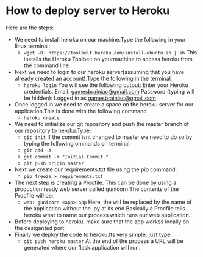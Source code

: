 # How to deploy server to Heroku

Here are the steps:

* We need to install heroku on our machine.Type the following in your linux terminal:
	* ```wget -O- https://toolbelt.heroku.com/install-ubuntu.sh | sh```
  This installs the Heroku Toolbelt on yourmachine to access heroku from the command line.
* Next we need to login to our heroku server(assuming that you have already created an account).Type the following in the     	  terminal:
	* ```heroku login```
  You will see the following output:
	Enter your Heroku credentials.
	Email: gamesbrainiac@gmail.com
	Password (typing will be hidden):
	Logged in as gamesbrainiac@gmail.com
* Once logged in we need to create a space on the heroku server for our application.This is done with the following command
	* ```heroku create```
* We need to initialize our git repository and push the master branch of our repository to heroku.Type:
	* ```git init```
  If the commit isnt changed to master we need to do so by typing the following ommands on terminal:
	* ```git add -A```
	* ```git commit -m "Initial Commit."```
	* ```git push origin master```
* Next we create our requirements.txt file using the pip command:
	* ```pip freeze > requirements.txt```
* The next step is creating a Procfile. This can be done by using a production ready web server called gunicorn.The contents of   the Procfile will be:
	* ```web: gunicorn <app>:app```
  Here, the <app> will be replaced by the name of the application without the .py at its end.Basically a Procfile tells heroku   what to name our process which runs our   web application.
* Before deploying to heroku, make sure that the app workss locally on the desiganted port.
* Finally we deploy the code to heroku.Its very simple, just type:
	* ```git push heroku master```
  At the end of the process a URL will be generated where our flask application will run.
